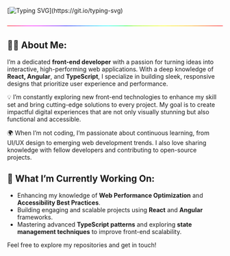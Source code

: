 [![Typing SVG](https://readme-typing-svg.demolab.com?font=Algerian&size=25&letterSpacing=1px&pause=1000&color=5BFF29E6&background=001F3F00&center=true&vCenter=true&width=1000&lines=👋+Hello%2C+I'm+Salmaan+Mushtaq;💻+Passionate+Front-End+Developer;🌟+Crafting+Engaging+and+Impactful+Digital+Experiences;🎉+Welcome+to+my+GitHub!)](https://git.io/typing-svg)

<p align="center">
  <img src="https://raw.githubusercontent.com/SalmaanMushtaq/SalmaanMushtaq/main/rainbow-superthin.webp" alt="Salmaan Mushtaq - Front-End Developer" width="1000" />
</p>

## 👨‍💻 About Me:
I’m a dedicated **front-end developer** with a passion for turning ideas into interactive, high-performing web applications. With a deep knowledge of **React, Angular**, and **TypeScript**, I specialize in building sleek, responsive designs that prioritize user experience and performance.

💡 I’m constantly exploring new front-end technologies to enhance my skill set and bring cutting-edge solutions to every project. My goal is to create impactful digital experiences that are not only visually stunning but also functional and accessible.

🌍 When I’m not coding, I’m passionate about continuous learning, from UI/UX design to emerging web development trends. I also love sharing knowledge with fellow developers and contributing to open-source projects.

## 🚀 What I’m Currently Working On:
- Enhancing my knowledge of **Web Performance Optimization** and **Accessibility Best Practices**.
- Building engaging and scalable projects using **React** and **Angular** frameworks.
- Mastering advanced **TypeScript patterns** and exploring **state management techniques** to improve front-end scalability.


Feel free to explore my repositories and get in touch!
